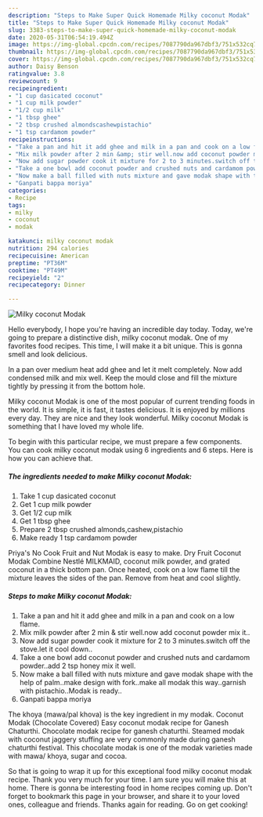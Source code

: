 ```yaml
---
description: "Steps to Make Super Quick Homemade Milky coconut Modak"
title: "Steps to Make Super Quick Homemade Milky coconut Modak"
slug: 3383-steps-to-make-super-quick-homemade-milky-coconut-modak
date: 2020-05-31T06:54:19.494Z
image: https://img-global.cpcdn.com/recipes/7087790da967dbf3/751x532cq70/milky-coconut-modak-recipe-main-photo.jpg
thumbnail: https://img-global.cpcdn.com/recipes/7087790da967dbf3/751x532cq70/milky-coconut-modak-recipe-main-photo.jpg
cover: https://img-global.cpcdn.com/recipes/7087790da967dbf3/751x532cq70/milky-coconut-modak-recipe-main-photo.jpg
author: Daisy Benson
ratingvalue: 3.8
reviewcount: 9
recipeingredient:
- "1 cup dasicated coconut"
- "1 cup milk powder"
- "1/2 cup milk"
- "1 tbsp ghee"
- "2 tbsp crushed almondscashewpistachio"
- "1 tsp cardamom powder"
recipeinstructions:
- "Take a pan and hit it add ghee and milk in a pan and cook on a low flame."
- "Mix milk powder after 2 min &amp; stir well.now add coconut powder mix it.."
- "Now add sugar powder cook it mixture for 2 to 3 minutes.switch off the stove.let it cool down.."
- "Take a one bowl add coconut powder and crushed nuts and cardamom powder..add 2 tsp honey mix it well."
- "Now make a ball filled with nuts mixture and gave modak shape with the help of palm..make design with fork..make all modak this way..garnish with pistachio..Modak is ready.."
- "Ganpati bappa moriya"
categories:
- Recipe
tags:
- milky
- coconut
- modak

katakunci: milky coconut modak 
nutrition: 294 calories
recipecuisine: American
preptime: "PT36M"
cooktime: "PT49M"
recipeyield: "2"
recipecategory: Dinner

---
```



![Milky coconut Modak](https://img-global.cpcdn.com/recipes/7087790da967dbf3/751x532cq70/milky-coconut-modak-recipe-main-photo.jpg)

Hello everybody, I hope you're having an incredible day today. Today, we're going to prepare a distinctive dish, milky coconut modak. One of my favorites food recipes. This time, I will make it a bit unique. This is gonna smell and look delicious.

In a pan over medium heat add ghee and let it melt completely. Now add condensed milk and mix well. Keep the mould close and fill the mixture tightly by pressing it from the bottom hole.

Milky coconut Modak is one of the most popular of current trending foods in the world. It is simple, it is fast, it tastes delicious. It is enjoyed by millions every day. They are nice and they look wonderful. Milky coconut Modak is something that I have loved my whole life.


To begin with this particular recipe, we must prepare a few components. You can cook milky coconut modak using 6 ingredients and 6 steps. Here is how you can achieve that.

<!--inarticleads1-->

##### The ingredients needed to make Milky coconut Modak:

1. Take 1 cup dasicated coconut
1. Get 1 cup milk powder
1. Get 1/2 cup milk
1. Get 1 tbsp ghee
1. Prepare 2 tbsp crushed almonds,cashew,pistachio
1. Make ready 1 tsp cardamom powder


Priya&#39;s No Cook Fruit and Nut Modak is easy to make. Dry Fruit Coconut Modak Combine Nestlé MILKMAID, coconut milk powder, and grated coconut in a thick bottom pan. Once heated, cook on a low flame till the mixture leaves the sides of the pan. Remove from heat and cool slightly. 

<!--inarticleads2-->

##### Steps to make Milky coconut Modak:

1. Take a pan and hit it add ghee and milk in a pan and cook on a low flame.
1. Mix milk powder after 2 min &amp; stir well.now add coconut powder mix it..
1. Now add sugar powder cook it mixture for 2 to 3 minutes.switch off the stove.let it cool down..
1. Take a one bowl add coconut powder and crushed nuts and cardamom powder..add 2 tsp honey mix it well.
1. Now make a ball filled with nuts mixture and gave modak shape with the help of palm..make design with fork..make all modak this way..garnish with pistachio..Modak is ready..
1. Ganpati bappa moriya


The khoya (mawa/pal khova) is the key ingredient in my modak. Coconut Modak (Chocolate Covered) Easy coconut modak recipe for Ganesh Chaturthi. Chocolate modak recipe for ganesh chaturthi. Steamed modak with coconut jaggery stuffing are very commonly made during ganesh chaturthi festival. This chocolate modak is one of the modak varieties made with mawa/ khoya, sugar and cocoa. 

So that is going to wrap it up for this exceptional food milky coconut modak recipe. Thank you very much for your time. I am sure you will make this at home. There is gonna be interesting food in home recipes coming up. Don't forget to bookmark this page in your browser, and share it to your loved ones, colleague and friends. Thanks again for reading. Go on get cooking!
